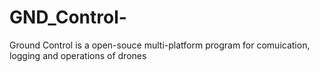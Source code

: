 # GND_Control-
Ground Control is a open-souce multi-platform program for comuication, logging and operations of drones
